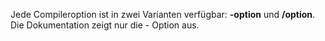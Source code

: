 
Jede Compileroption ist in zwei Varianten verfügbar: **-option** und **/option**. Die Dokumentation zeigt nur die - Option aus. 
